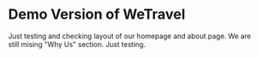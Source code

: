 # Demo Version of WeTravel
Just testing and checking layout of our homepage and about page.
We are still mising "Why Us" section.
Just testing.